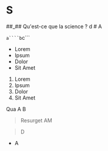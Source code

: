 # S
 ##_## Qu'est-ce que la science ?
 d # A

``a````b``c```

- Lorem
- Ipsum
- Dolor
- Sit Amet


1. Lorem
1. Ipsum
1. Dolor
1. Sit Amet


Qua
A
B

> Resurget
  > AM

>D

 - A